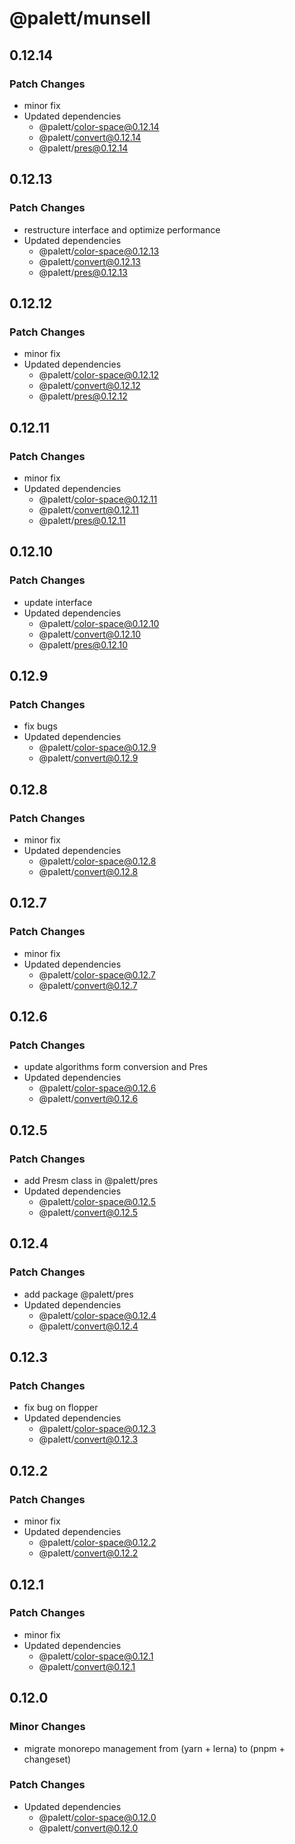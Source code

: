 # @palett/munsell

## 0.12.14

### Patch Changes

- minor fix
- Updated dependencies
  - @palett/color-space@0.12.14
  - @palett/convert@0.12.14
  - @palett/pres@0.12.14

## 0.12.13

### Patch Changes

- restructure interface and optimize performance
- Updated dependencies
  - @palett/color-space@0.12.13
  - @palett/convert@0.12.13
  - @palett/pres@0.12.13

## 0.12.12

### Patch Changes

- minor fix
- Updated dependencies
  - @palett/color-space@0.12.12
  - @palett/convert@0.12.12
  - @palett/pres@0.12.12

## 0.12.11

### Patch Changes

- minor fix
- Updated dependencies
  - @palett/color-space@0.12.11
  - @palett/convert@0.12.11
  - @palett/pres@0.12.11

## 0.12.10

### Patch Changes

- update interface
- Updated dependencies
  - @palett/color-space@0.12.10
  - @palett/convert@0.12.10
  - @palett/pres@0.12.10

## 0.12.9

### Patch Changes

- fix bugs
- Updated dependencies
  - @palett/color-space@0.12.9
  - @palett/convert@0.12.9

## 0.12.8

### Patch Changes

- minor fix
- Updated dependencies
  - @palett/color-space@0.12.8
  - @palett/convert@0.12.8

## 0.12.7

### Patch Changes

- minor fix
- Updated dependencies
  - @palett/color-space@0.12.7
  - @palett/convert@0.12.7

## 0.12.6

### Patch Changes

- update algorithms form conversion and Pres
- Updated dependencies
  - @palett/color-space@0.12.6
  - @palett/convert@0.12.6

## 0.12.5

### Patch Changes

- add Presm class in @palett/pres
- Updated dependencies
  - @palett/color-space@0.12.5
  - @palett/convert@0.12.5

## 0.12.4

### Patch Changes

- add package @palett/pres
- Updated dependencies
  - @palett/color-space@0.12.4
  - @palett/convert@0.12.4

## 0.12.3

### Patch Changes

- fix bug on flopper
- Updated dependencies
  - @palett/color-space@0.12.3
  - @palett/convert@0.12.3

## 0.12.2

### Patch Changes

- minor fix
- Updated dependencies
  - @palett/color-space@0.12.2
  - @palett/convert@0.12.2

## 0.12.1

### Patch Changes

- minor fix
- Updated dependencies
  - @palett/color-space@0.12.1
  - @palett/convert@0.12.1

## 0.12.0

### Minor Changes

- migrate monorepo management from (yarn + lerna) to (pnpm + changeset)

### Patch Changes

- Updated dependencies
  - @palett/color-space@0.12.0
  - @palett/convert@0.12.0
